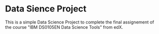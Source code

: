 # Data Sience Project

This is a simple Data Science Project to complete the final assignement of the course "IBM DS0105EN Data Science Tools" from edX.
